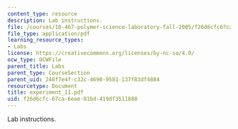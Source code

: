 ```yaml
---
content_type: resource
description: Lab instructions.
file: /courses/10-467-polymer-science-laboratory-fall-2005/f26d6cfc67ca6eae81bd419df3511888_experiment_11.pdf
file_type: application/pdf
learning_resource_types:
- Labs
license: https://creativecommons.org/licenses/by-nc-sa/4.0/
ocw_type: OCWFile
parent_title: Labs
parent_type: CourseSection
parent_uid: 248f7e4f-c32c-4690-9581-137f83df4884
resourcetype: Document
title: experiment_11.pdf
uid: f26d6cfc-67ca-6eae-81bd-419df3511888
---
```

Lab instructions.